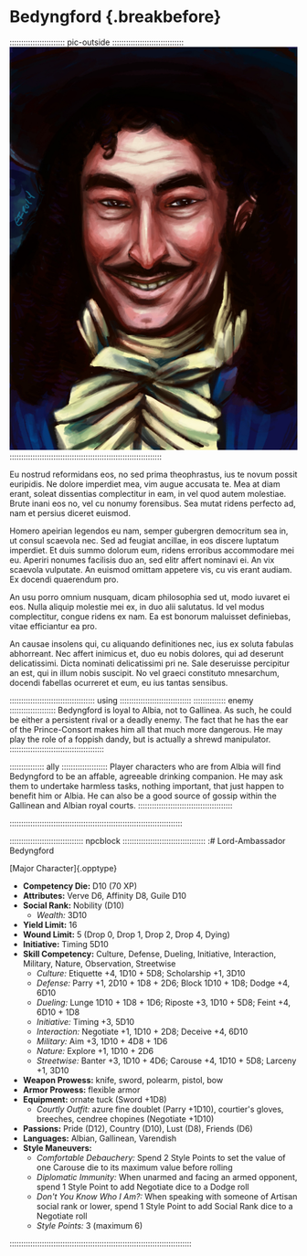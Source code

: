 # Bedyngford {.breakbefore}

:::::::::::::::::::::::: pic-outside :::::::::::::::::::::::::::::::
![Lord-Ambassador Bedyngford, by Eleanor Ferron](assets/Portraits/Medium/lord-bedyngford.jpg "Lord-Ambassador Bedyngford, by Eleanor Ferron")
::::::::::::::::::::::::::::::::::::::::::::::::::::::::::::::::::

Eu nostrud reformidans eos, no sed prima theophrastus, ius te novum possit euripidis. Ne dolore imperdiet mea, vim augue accusata te. Mea at diam erant, soleat dissentias complectitur in eam, in vel quod autem molestiae. Brute inani eos no, vel cu nonumy forensibus. Sea mutat ridens perfecto ad, nam et persius diceret euismod.

Homero apeirian legendos eu nam, semper gubergren democritum sea in, ut consul scaevola nec. Sed ad feugiat ancillae, in eos discere luptatum imperdiet. Et duis summo dolorum eum, ridens erroribus accommodare mei eu. Aperiri nonumes facilisis duo an, sed elitr affert nominavi ei. An vix scaevola vulputate. An euismod omittam appetere vis, cu vis erant audiam. Ex docendi quaerendum pro.

An usu porro omnium nusquam, dicam philosophia sed ut, modo iuvaret ei eos. Nulla aliquip molestie mei ex, in duo alii salutatus. Id vel modus complectitur, congue ridens ex nam. Ea est bonorum maluisset definiebas, vitae efficiantur ea pro.

An causae insolens qui, cu aliquando definitiones nec, ius ex soluta fabulas abhorreant. Nec affert inimicus et, duo eu nobis dolores, qui ad deserunt delicatissimi. Dicta nominati delicatissimi pri ne. Sale deseruisse percipitur an est, qui in illum nobis suscipit. No vel graeci constituto mnesarchum, docendi fabellas ocurreret et eum, eu ius tantas sensibus.

::::::::::::::::::::::::::::::::::::: using :::::::::::::::::::::::::::::::
:::::::::::::: enemy ::::::::::::::::::::
Bedyngford is loyal to Albia, not to Gallinea. As such,
he could be either a persistent rival or a deadly enemy.
The fact that he has the ear of the Prince-Consort makes
him all that much more dangerous. He may play the role of
a foppish dandy, but is actually a shrewd manipulator.
:::::::::::::::::::::::::::::::::::::::::

::::::::::::::: ally ::::::::::::::::::::
Player characters who are from Albia will find Bedyngford
to be an affable, agreeable drinking companion. He may ask
them to undertake harmless tasks, nothing important, that
just happen to benefit him or Albia. He can also be a good
source of gossip within the Gallinean and Albian royal courts.
:::::::::::::::::::::::::::::::::::::::::

:::::::::::::::::::::::::::::::::::::::::::::::::::::::::::::::::::::::::::

:::::::::::::::::::::::::::::::: npcblock ::::::::::::::::::::::::::::::::::::
:# Lord-Ambassador Bedyngford

[Major Character]{.opptype}

- **Competency Die:** D10 (70 XP)
- **Attributes:** Verve D6, Affinity D8, Guile D10
- **Social Rank:** Nobility (D10)
  - *Wealth:* 3D10
- **Yield Limit:** 16
- **Wound Limit:** 5 (Drop 0, Drop 1, Drop 2, Drop 4, Dying)
- **Initiative:** Timing 5D10
- **Skill Competency:** Culture, Defense, Dueling, Initiative, Interaction,
                        Military, Nature, Observation, Streetwise
  - *Culture:*        Etiquette +4, 1D10 + 5D8; Scholarship +1, 3D10
  - *Defense:*        Parry +1, 2D10 + 1D8 + 2D6; Block 1D10 + 1D8; Dodge +4, 6D10
  - *Dueling:*        Lunge 1D10 + 1D8 + 1D6; Riposte +3, 1D10 + 5D8; Feint +4, 6D10 + 1D8
  - *Initiative:*     Timing +3, 5D10
  - *Interaction:*    Negotiate +1, 1D10 + 2D8; Deceive +4, 6D10
  - *Military:*       Aim +3, 1D10 + 4D8 + 1D6
  - *Nature:*         Explore +1, 1D10 + 2D6
  - *Streetwise:*     Banter +3, 1D10 + 4D6; Carouse +4, 1D10 + 5D8; Larceny +1, 3D10
- **Weapon Prowess:** knife, sword, polearm, pistol, bow
- **Armor Prowess:** flexible armor
- **Equipment:** ornate tuck (Sword +1D8)
    - *Courtly Outfit:* azure fine doublet (Parry +1D10), courtier's gloves, breeches, cendree chopines (Negotiate +1D10)
- **Passions:** 
    Pride                  (D12),
    Country                (D10), 
    Lust                    (D8), 
    Friends                 (D6)
- **Languages:** Albian, Gallinean, Varendish
- **Style Maneuvers:**
  - *Comfortable Debauchery:* Spend 2 Style Points to set the value of one Carouse die to its maximum value before rolling
  - *Diplomatic Immunity:* When unarmed and facing an armed opponent, spend 1 Style Point to add Negotiate dice to a Dodge roll
  - *Don't You Know Who I Am?:* When speaking with someone of Artisan social rank or lower, spend 1 Style Point to add Social Rank dice to a Negotiate roll
  - *Style Points:* 3 (maximum 6)

:::::::::::::::::::::::::::::::::::::::::::::::::::::::::::::::::::::::::::::::

